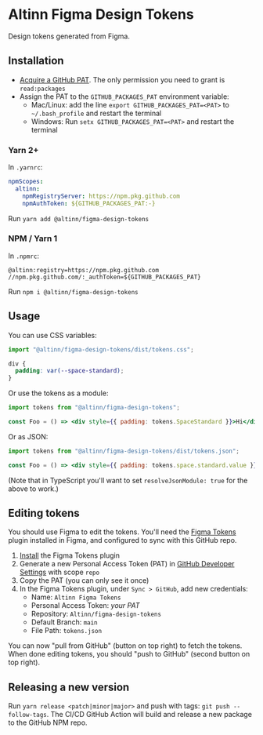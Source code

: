 # Altinn Figma Design Tokens

Design tokens generated from Figma.

## Installation

- [Acquire a GitHub PAT](https://docs.github.com/en/authentication/keeping-your-account-and-data-secure/creating-a-personal-access-token). The only permission you need to grant is `read:packages`
- Assign the PAT to the `GITHUB_PACKAGES_PAT` environment variable:
  - Mac/Linux: add the line `export GITHUB_PACKAGES_PAT=<PAT>` to `~/.bash_profile` and restart the terminal
  - Windows: Run `setx GITHUB_PACKAGES_PAT=<PAT>` and restart the terminal

### Yarn 2+

In `.yarnrc`:

```yaml
npmScopes:
  altinn:
    npmRegistryServer: https://npm.pkg.github.com
    npmAuthToken: ${GITHUB_PACKAGES_PAT:-}
```

Run `yarn add @altinn/figma-design-tokens`

### NPM / Yarn 1

In `.npmrc`:

```plain
@altinn:registry=https://npm.pkg.github.com
//npm.pkg.github.com/:_authToken=${GITHUB_PACKAGES_PAT}
```

Run `npm i @altinn/figma-design-tokens`

## Usage

You can use CSS variables:

```js
import "@altinn/figma-design-tokens/dist/tokens.css";
```

```css
div {
  padding: var(--space-standard);
}
```

Or use the tokens as a module:

```jsx
import tokens from "@altinn/figma-design-tokens";

const Foo = () => <div style={{ padding: tokens.SpaceStandard }}>Hi</div>
```

Or as JSON:

```jsx
import tokens from "@altinn/figma-design-tokens/dist/tokens.json";

const Foo = () => <div style={{ padding: tokens.space.standard.value }}>Hi</div>
```

(Note that in TypeScript you'll want to set `resolveJsonModule: true` for the above to work.)

## Editing tokens

You should use Figma to edit the tokens. You'll need the [Figma Tokens](https://docs.tokens.studio/) plugin installed in Figma, and configured to sync with this GitHub repo.

1. [Install](https://www.figma.com/community/plugin/843461159747178978/Figma-Tokens) the Figma Tokens plugin
1. Generate a new Personal Access Token (PAT) in [GitHub Developer Settings](https://github.com/settings/tokens) with scope `repo`
1. Copy the PAT (you can only see it once)
1. In the Figma Tokens plugin, under `Sync > GitHub`, add new credentials:
    - Name: `Altinn Figma Tokens`
    - Personal Access Token: *your PAT*
    - Repository: `Altinn/figma-design-tokens`
    - Default Branch: `main`
    - File Path: `tokens.json`

You can now "pull from GitHub" (button on top right) to fetch the tokens. When done editing tokens, you should "push to GitHub" (second button on top right).

## Releasing a new version

Run `yarn release <patch|minor|major>` and push with tags: `git push --follow-tags`. The CI/CD GitHub Action will build and release a new package to the GitHub NPM repo.
